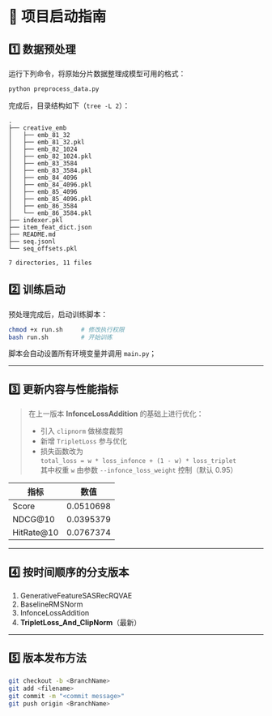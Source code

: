 # 🚀 项目启动指南

## 1️⃣ 数据预处理
运行下列命令，将原始分片数据整理成模型可用的格式：

```bash
python preprocess_data.py
```

完成后，目录结构如下（`tree -L 2`）：

```
.
├── creative_emb
│   ├── emb_81_32
│   ├── emb_81_32.pkl
│   ├── emb_82_1024
│   ├── emb_82_1024.pkl
│   ├── emb_83_3584
│   ├── emb_83_3584.pkl
│   ├── emb_84_4096
│   ├── emb_84_4096.pkl
│   ├── emb_85_4096
│   ├── emb_85_4096.pkl
│   ├── emb_86_3584
│   └── emb_86_3584.pkl
├── indexer.pkl
├── item_feat_dict.json
├── README.md
├── seq.jsonl
└── seq_offsets.pkl

7 directories, 11 files
```

## 2️⃣ 训练启动
预处理完成后，启动训练脚本：

```bash
chmod +x run.sh     # 修改执行权限
bash run.sh         # 开始训练
```

脚本会自动设置所有环境变量并调用 `main.py`；  

---

## 3️⃣ 更新内容与性能指标

> 在上一版本 **InfonceLossAddition** 的基础上进行优化：
> - 引入 `clipnorm` 做梯度裁剪
> - 新增 `TripletLoss` 参与优化
> - 损失函数改为  
>   `total_loss = w * loss_infonce + (1 - w) * loss_triplet`  
>   其中权重 `w` 由参数 `--infonce_loss_weight` 控制（默认 0.95）

| 指标        | 数值      |
|-------------|-----------|
| Score       | 0.0510698 |
| NDCG@10     | 0.0395379 |
| HitRate@10  | 0.0767374 |

---

## 4️⃣ 按时间顺序的分支版本


1. GenerativeFeatureSASRecRQVAE
2. BaselineRMSNorm
3. InfonceLossAddition
4. **TripletLoss_And_ClipNorm**（最新）

---

## 5️⃣ 版本发布方法

```bash
git checkout -b <BranchName>
git add <filename>
git commit -m "<commit message>"
git push origin <BranchName>
